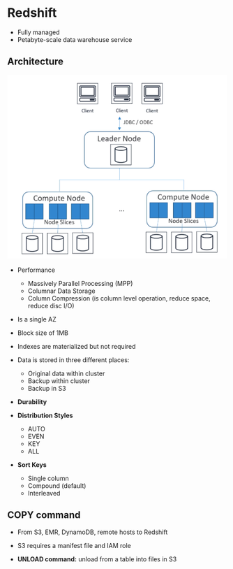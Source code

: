 # Redshift

- Fully managed 
- Petabyte-scale data warehouse service 

## Architecture

![redshift_archi](screenshots/redshift_archi.PNG)

- Performance
  - Massively Parallel Processing (MPP)
  - Columnar Data Storage
  - Column Compression (is column level operation, reduce space, reduce disc I/O)
- Is a single AZ 
- Block size of 1MB
- Indexes are materialized but not required
- Data is stored in three different places:
  - Original data within cluster
  - Backup within cluster
  - Backup in S3

- **Durability**

- **Distribution Styles**
  - AUTO
  - EVEN
  - KEY
  - ALL

- **Sort Keys**
  - Single column
  - Compound (default)
  - Interleaved

## COPY command

- From S3, EMR, DynamoDB, remote hosts to Redshift
- S3 requires a manifest file and IAM role

- **UNLOAD command:** unload from a table into files in S3
